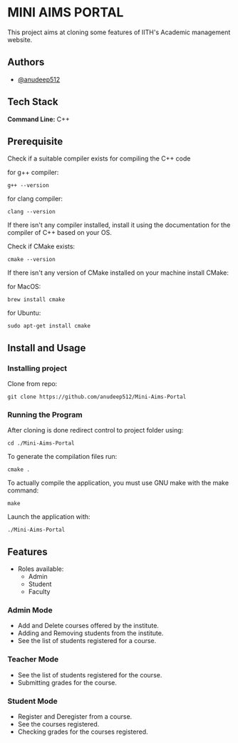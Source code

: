 
# MINI AIMS PORTAL
This project aims at cloning some features of IITH's Academic management website.











## Authors

- [@anudeep512](https://www.github.com/anudeep512)


## Tech Stack

**Command Line:** C++
## Prerequisite

Check if a suitable compiler exists for compiling the C++ code

for g++ compiler:

    g++ --version

for clang compiler:

    clang --version

If there isn't any compiler installed, install it using the documentation for the compiler of C++ based on your OS.

Check if CMake exists:

    cmake --version
If there isn't any version of CMake installed on your machine install CMake:

for MacOS:

    brew install cmake 

for Ubuntu:

    sudo apt-get install cmake

## Install and Usage

### Installing project

Clone from repo:

    git clone https://github.com/anudeep512/Mini-Aims-Portal

### Running the Program

After cloning is done redirect control to project folder using:

    cd ./Mini-Aims-Portal

To generate the compilation files run:
    
    cmake .

To actually compile the application, you must use GNU make with the make command:

    make

Launch the application with:

    ./Mini-Aims-Portal


## Features
- Roles available: 
  - Admin 
  - Student
  - Faculty

### Admin Mode
- Add and Delete courses offered by the institute.
- Adding and Removing students from the institute.
- See the list of students registered for a course.

### Teacher Mode
- See the list of students registered for the course.
- Submitting grades for the course.

### Student Mode
- Register and Deregister from a course.
- See the courses registered.
- Checking grades for the courses registered.
